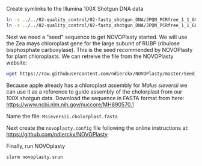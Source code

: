 Create symlinks to the Illumina 100X Shotgun DNA data

```bash 
ln -s ../../02-quality_control/02-fastp_shotgun_DNA/JPQN_PCRfree_1_1_GGCTTAAG_Apple_WA38_I1177_L4_R1.trimmed.fastq.gz
ln -s ../../02-quality_control/02-fastp_shotgun_DNA/JPQN_PCRfree_1_1_GGCTTAAG_Apple_WA38_I1177_L4_R2.trimmed.fastq.gz
```

Next we need a "seed" sequence to get NOVOPlasty started. We will use the Zea mays chloroplast gene for the large subunit of RUBP (ribulose bisphosphate carboxylase). This is the seed recommended by NOVOPlasty for plant chloroplasts. We can retreive the file from the NOVOPlasty website:

```bash
wget https://raw.githubusercontent.com/ndierckx/NOVOPlasty/master/Seed_RUBP_cp.fasta

```

Because apple already has a chloroplast assembly for *Malus sieversii* we can use it as a reference to guide assembly of the cholorplast from our 100X shotgun data. Download the sequence in FASTA format from here:
https://www.ncbi.nlm.nih.gov/nuccore/MH890570.1 

Name the file: `Msieversii.cholorplast.fasta`


Next create the `novoplasty.config` file following the online instructions at: https://github.com/ndierckx/NOVOPlasty

Finally, run NOVOplasty

```bash
slurm novoplasty.srun
```
